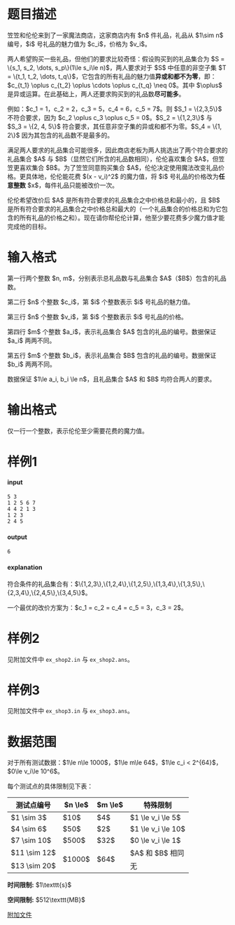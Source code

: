 # 题目描述

<p>笠笠和伦伦来到了一家魔法商店，这家商店内有 $n$ 件礼品，礼品从 $1\sim n$ 编号，$i$ 号礼品的魅力值为 $c_i$，价格为 $v_i$。</p>
<p>两人希望购买一些礼品，但他们的要求比较奇怪：假设购买到的礼品集合为 $S = \{s_1, s_2, \dots, s_p\}(1\le s_i\le n)$，两人要求对于 $S$ 中任意的非空子集 $T = \{t_1, t_2, \dots, t_q\}$，它包含的所有礼品的魅力值<strong>异或和都不为零</strong>，即：$c_{t_1} \oplus c_{t_2} \oplus \cdots \oplus c_{t_q} \neq 0$。其中 $\oplus$ 是异或运算。在此基础上，两人还要求购买到的礼品数<strong>尽可能多</strong>。</p>
<p>例如：$c_1 = 1，c_2 = 2，c_3 = 5，c_4 = 6，c_5 = 7$。则 $S_1 = \{2,3,5\}$ 不符合要求，因为 $c_2 \oplus c_3 \oplus c_5 = 0$。$S_2 = \{1,2,3\}$ 与 $S_3 = \{2, 4, 5\}$ 符合要求，其任意非空子集的异或和都不为零。$S_4 = \{1, 2\}$ 因为其包含的礼品数不是最多的。</p>
<p>满足两人要求的礼品集合可能很多，因此商店老板为两人挑选出了两个符合要求的礼品集合 $A$ 与 $B$（显然它们所含的礼品数相同），伦伦喜欢集合 $A$，但笠笠更喜欢集合 $B$。为了笠笠同意购买集合 $A$，伦伦决定使用魔法改变礼品价格。更具体地，伦伦能花费 $(x - v_i)^2$ 的魔力值，将 $i$ 号礼品的价格改为<strong>任意整数</strong> $x$，每件礼品只能被改价一次。</p>
<p>伦伦希望改价后 $A$ 是所有符合要求的礼品集合之中价格总和最小的，且 $B$ 是所有符合要求的礼品集合之中价格总和最大的（一个礼品集合的价格总和为它包含的所有礼品的价格之和）。现在请你帮伦伦计算，他至少要花费多少魔力值才能完成他的目标。</p>

# 输入格式


<p>第一行两个整数 $n, m$，分别表示总礼品数与礼品集合 $A$（$B$）包含的礼品数。</p>
<p>第二行 $n$ 个整数 $c_i$，第 $i$ 个整数表示 $i$ 号礼品的魅力值。</p>
<p>第三行 $n$ 个整数 $v_i$，第 $i$ 个整数表示 $i$ 号礼品的价格。</p>
<p>第四行 $m$ 个整数 $a_i$，表示礼品集合 $A$ 包含的礼品的编号。数据保证 $a_i$ 两两不同。</p>
<p>第五行 $m$ 个整数 $b_i$，表示礼品集合 $B$ 包含的礼品的编号。数据保证 $b_i$ 两两不同。</p>
<p>数据保证 $1\le a_i, b_i \le n$，且礼品集合 $A$ 和 $B$ 均符合两人的要求。</p>

# 输出格式


<p>仅一行一个整数，表示伦伦至少需要花费的魔力值。</p>

# 样例1


<h4>input</h4>
<pre><code class="sh_plain">5 3
1 2 5 6 7
4 4 2 1 3
1 2 3
2 4 5</code></pre>
<h4>output</h4>
<pre><code class="sh_plain">6</code></pre>
<h4>explanation</h4>
<p>符合条件的礼品集合有：$\{1,2,3\},\{1,2,4\},\{1,2,5\},\{1,3,4\},\{1,3,5\},\{2,3,4\},\{2,4,5\},\{3,4,5\}$。</p>
<p>一个最优的改价方案为：$c_1 = c_2 = c_4 = c_5 = 3，c_3 = 2$。</p>

# 样例2


<p>见附加文件中 <code>ex_shop2.in</code> 与 <code>ex_shop2.ans</code>。</p>

# 样例3


<p>见附加文件中 <code>ex_shop3.in</code> 与 <code>ex_shop3.ans</code>。</p>

# 数据范围


<p>对于所有测试数据：$1\le n\le 1000$，$1\le m\le 64$，$1\le c_i &lt; 2^{64}$，$0\le v_i\le 10^6$。</p>
<p>每个测试点的具体限制见下表：</p>
<div class="table-responsive">
    <table class="table table-bordered table-text-center table-vertical-middle"><thead><tr><th>测试点编号</th><th>$n \le$</th><th>$m \le$</th><th>特殊限制</th></tr></thead><tbody><tr><td>$1 \sim 3$</td><td>$10$</td><td>$4$</td><td>$1 \le v_i \le 5$</td></tr><tr><td>$4 \sim 6$</td><td>$50$</td><td>$2$</td><td>$1 \le v_i \le 10$</td></tr><tr><td>$7 \sim 10$</td><td>$500$</td><td>$32$</td><td>$0 \le v_i \le 1$</td></tr><tr><td>$11 \sim 12$</td><td rowspan="2">$1000$</td><td rowspan="2">$64$</td><td>$A$ 和 $B$ 相同</td></tr><tr><td>$13 \sim 20$</td><td>无</td></tr></tbody></table></div>

<p><strong>时间限制:</strong> $1\texttt{s}$</p>
<p><strong>空间限制:</strong> $512\texttt{MB}$</p>
<p><a href="http:https://uoj.ac/download.php?type=problem&amp;id=541">附加文件</a></p>
